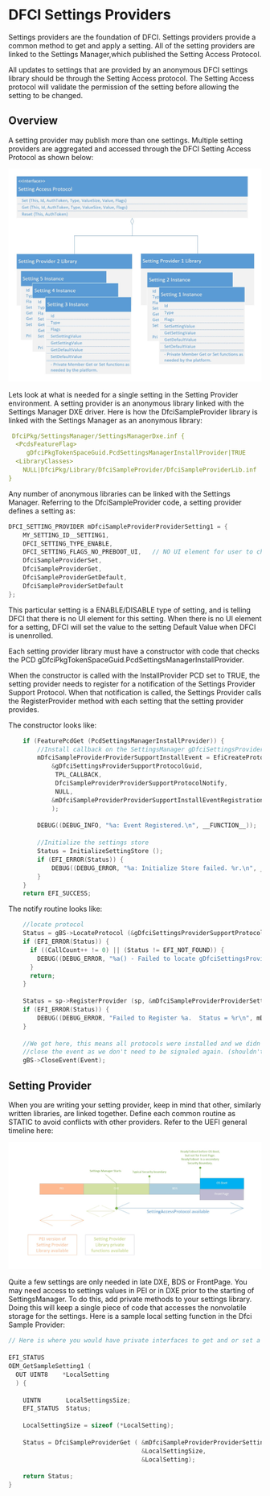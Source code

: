 # DFCI Settings Providers

Settings providers are the foundation of DFCI.
Settings providers provide a common method to get and apply a setting.
All of the setting providers are linked to the Settings Manager,which published the
Setting Access Protocol.

All updates to settings that are provided by an anonymous DFCI settings library
should be through the Setting Access protocol.  The Setting Access protocol will
validate the permission of the setting before allowing the setting
to be changed.

## Overview

A setting provider may publish more than one settings. Multiple setting providers are
aggregated and accessed through the DFCI Setting Access Protocol as shown below:

![Setting Provider Overview](Images/SettingProvider_mu.jpg)

Lets look at what is needed for a single setting in the Setting Provider environment. A
setting provider is an anonymous library linked with the Settings Manager DXE driver. Here
is how the DfciSampleProvider library is linked with the Settings Manager as an anonymous
library:

```yaml
 DfciPkg/SettingsManager/SettingsManagerDxe.inf {
  <PcdsFeatureFlag>
     gDfciPkgTokenSpaceGuid.PcdSettingsManagerInstallProvider|TRUE
  <LibraryClasses>
    NULL|DfciPkg/Library/DfciSampleProvider/DfciSampleProviderLib.inf
}
```

Any number of anonymous libraries can be linked with the Settings Manager. Referring to the
DfciSampleProvider code, a setting provider defines a setting as:

```c
DFCI_SETTING_PROVIDER mDfciSampleProviderProviderSetting1 = {
    MY_SETTING_ID__SETTING1,
    DFCI_SETTING_TYPE_ENABLE,
    DFCI_SETTING_FLAGS_NO_PREBOOT_UI,   // NO UI element for user to change
    DfciSampleProviderSet,
    DfciSampleProviderGet,
    DfciSampleProviderGetDefault,
    DfciSampleProviderSetDefault
};
```

This particular setting is a ENABLE/DISABLE type of setting, and is telling DFCI that
there is no UI element for this setting.  When there is no UI element for a setting,
DFCI will set the value to the setting Default Value when DFCI is unenrolled.

Each setting provider library must have a constructor with code that checks the
PCD gDfciPkgTokenSpaceGuid.PcdSettingsManagerInstallProvider.

When the constructor is called with the InstallProvider PCD set to TRUE, the setting
provider needs to register for a notification of the Settings Provider Support Protocol.
When that notification is called, the Settings Provider calls the RegisterProvider method
with each setting that the setting provider provides.

The constructor looks like:

```c
    if (FeaturePcdGet (PcdSettingsManagerInstallProvider)) {
        //Install callback on the SettingsManager gDfciSettingsProviderSupportProtocolGuid protocol
        mDfciSampleProviderProviderSupportInstallEvent = EfiCreateProtocolNotifyEvent (
            &gDfciSettingsProviderSupportProtocolGuid,
             TPL_CALLBACK,
             DfciSampleProviderProviderSupportProtocolNotify,
             NULL,
            &mDfciSampleProviderProviderSupportInstallEventRegistration
            );

        DEBUG((DEBUG_INFO, "%a: Event Registered.\n", __FUNCTION__));

        //Initialize the settings store
        Status = InitializeSettingStore ();
        if (EFI_ERROR(Status)) {
            DEBUG((DEBUG_ERROR, "%a: Initialize Store failed. %r.\n", __FUNCTION__, Status));
        }
    }
    return EFI_SUCCESS;
```

The notify routine looks like:

```c
    //locate protocol
    Status = gBS->LocateProtocol (&gDfciSettingsProviderSupportProtocolGuid, NULL, (VOID**)&sp);
    if (EFI_ERROR(Status)) {
      if ((CallCount++ != 0) || (Status != EFI_NOT_FOUND)) {
        DEBUG((DEBUG_ERROR, "%a() - Failed to locate gDfciSettingsProviderSupportProtocolGuid in notify.  Status = %r\n", __FUNCTION__, Status));
      }
      return;
    }

    Status = sp->RegisterProvider (sp, &mDfciSampleProviderProviderSetting1);
    if (EFI_ERROR(Status)) {
        DEBUG((DEBUG_ERROR, "Failed to Register %a.  Status = %r\n", mDfciSampleProviderProviderSetting1.Id, Status));
    }

    //We got here, this means all protocols were installed and we didn't exit early.
    //close the event as we don't need to be signaled again. (shouldn't happen anyway)
    gBS->CloseEvent(Event);
```

## Setting Provider

When you are writing your setting provider, keep in mind that other, similarly written
libraries, are linked together. Define each common routine as STATIC to avoid conflicts
with other providers.
Refer to the UEFI general timeline here:

![Setting Provider Overview](Images/UEFITimeLine_mu.jpg)

Quite a few settings are only needed in late DXE, BDS or FrontPage.  You may need access to settings
values in PEI or in DXE prior to the starting of SettingsManager.
To do this, add private methods to your settings library. Doing this will keep a single piece of code
that accesses the nonvolatile storage for the settings.
Here is a sample local setting function in the Dfci Sample Provider:

```c
// Here is where you would have private interfaces to get and or set a settings value

EFI_STATUS
OEM_GetSampleSetting1 (
  OUT UINT8    *LocalSetting
  ) {

    UINTN       LocalSettingsSize;
    EFI_STATUS  Status;

    LocalSettingSize = sizeof (*LocalSetting);

    Status = DfciSampleProviderGet ( &mDfciSampleProviderProviderSetting1,
                                     &LocalSettingSize,
                                     &LocalSetting);

    return Status;
}
```
